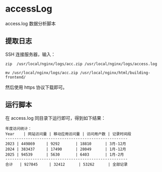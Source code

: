 # accessLog
access.log 数据分析脚本

## 提取日志
SSH 连接服务器，输入：

```shell
zip  /usr/local/nginx/logs/acc.zip /usr/local/nginx/logs/access.log

mv /usr/local/nginx/logs/acc.zip /usr/local/nginx/html/building-frontend/
```
然后使用 https 协议下载即可。

## 运行脚本
在 access.log 同目录下运行即可，得到如下结果：

```
年度访问统计：
Year    | 网站访问量 | 移动应用访问量 | 访问用户数 | 记录时间段
------------------------------------------------------
2023 | 449869     | 9292       | 18810      | 3月-12月
2024 | 383437     | 17490      | 28049      | 1月-12月
2025 | 94539      | 5630       | 6403       | 1月-2月
------------------------------------------------------
合计   | 927845     | 32412      | 53262      | 全部记录
```
